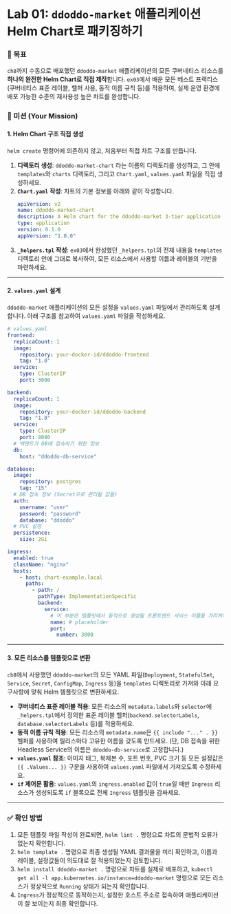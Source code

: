 # Lab 01: `ddoddo-market` 애플리케이션 Helm Chart로 패키징하기

### 🎯 목표

`ch8`까지 수동으로 배포했던 `ddoddo-market` 애플리케이션의 모든 쿠버네티스 리소스를 **하나의 완전한 Helm Chart로 직접 제작**합니다. `ex03`에서 배운 모든 베스트 프랙티스(쿠버네티스 표준 레이블, 헬퍼 사용, 동적 이름 규칙 등)를 적용하여, 실제 운영 환경에 배포 가능한 수준의 재사용성 높은 차트를 완성합니다.

### 🎯 미션 (Your Mission)

#### 1\. Helm Chart 구조 직접 생성

`helm create` 명령어에 의존하지 않고, 처음부터 직접 차트 구조를 만듭니다.

1.  **디렉토리 생성**: `ddoddo-market-chart` 라는 이름의 디렉토리를 생성하고, 그 안에 `templates`와 `charts` 디렉토리, 그리고 `Chart.yaml`, `values.yaml` 파일을 직접 생성하세요.
2.  **`Chart.yaml` 작성**: 차트의 기본 정보를 아래와 같이 작성합니다.
    ```yaml
    apiVersion: v2
    name: ddoddo-market-chart
    description: A Helm chart for the ddoddo-market 3-tier application
    type: application
    version: 0.1.0
    appVersion: "1.0.0"
    ```
3.  **`_helpers.tpl` 작성**: `ex03`에서 완성했던 `_helpers.tpl`의 전체 내용을 `templates` 디렉토리 안에 그대로 복사하여, 모든 리소스에서 사용할 이름과 레이블의 기반을 마련하세요.

-----

#### 2\. `values.yaml` 설계

`ddoddo-market` 애플리케이션의 모든 설정을 `values.yaml` 파일에서 관리하도록 설계합니다. 아래 구조를 참고하여 `values.yaml` 파일을 작성하세요.

```yaml
# values.yaml
frontend:
  replicaCount: 1
  image:
    repository: your-docker-id/ddoddo-frontend
    tag: "1.0"
  service:
    type: ClusterIP
    port: 3000

backend:
  replicaCount: 1
  image:
    repository: your-docker-id/ddoddo-backend
    tag: "1.0"
  service:
    type: ClusterIP
    port: 8080
  # 백엔드가 DB에 접속하기 위한 정보
  db:
    host: "ddoddo-db-service"

database:
  image:
    repository: postgres
    tag: "15"
  # DB 접속 정보 (Secret으로 관리될 값들)
  auth:
    username: "user"
    password: "password"
    database: "ddoddo"
  # PVC 설정
  persistence:
    size: 2Gi

ingress:
  enabled: true
  className: "nginx"
  hosts:
    - host: chart-example.local
      paths:
        - path: /
          pathType: ImplementationSpecific
          backend:
            service:
              # 이 부분은 템플릿에서 동적으로 생성될 프론트엔드 서비스 이름을 가리켜야 합니다.
              name: # placeholder
              port:
                number: 3000
```

-----

#### 3\. 모든 리소스를 템플릿으로 변환

`ch8`에서 사용했던 `ddoddo-market`의 모든 YAML 파일(`Deployment`, `StatefulSet`, `Service`, `Secret`, `ConfigMap`, `Ingress` 등)을 `templates` 디렉토리로 가져와 아래 요구사항에 맞춰 Helm 템플릿으로 변환하세요.

  * **쿠버네티스 표준 레이블 적용**: 모든 리소스의 `metadata.labels`와 `selector`에 `_helpers.tpl`에서 정의한 표준 레이블 헬퍼(`backend.selectorLabels`, `database.selectorLabels` 등)를 적용하세요.
  * **동적 이름 규칙 적용**: 모든 리소스의 `metadata.name`은 `{{ include "..." . }}` 헬퍼를 사용하여 릴리스마다 고유한 이름을 갖도록 만드세요. (단, DB 접속을 위한 Headless Service의 이름은 `ddoddo-db-service`로 고정합니다.)
  * **`values.yaml` 참조**: 이미지 태그, 복제본 수, 포트 번호, PVC 크기 등 모든 설정값은 `{{ .Values... }}` 구문을 사용하여 `values.yaml` 파일에서 가져오도록 수정하세요.
  * **`if` 제어문 활용**: `values.yaml`의 `ingress.enabled` 값이 `true`일 때만 `Ingress` 리소스가 생성되도록 `if` 블록으로 전체 `Ingress` 템플릿을 감싸세요.

-----

### ✅ 확인 방법

1.  모든 템플릿 파일 작성이 완료되면, `helm lint .` 명령으로 차트의 문법적 오류가 없는지 확인합니다.
2.  `helm template .` 명령으로 최종 생성될 YAML 결과물을 미리 확인하고, 이름과 레이블, 설정값들이 의도대로 잘 적용되었는지 검토합니다.
3.  `helm install ddoddo-market .` 명령으로 차트를 실제로 배포하고, `kubectl get all -l app.kubernetes.io/instance=ddoddo-market` 명령으로 모든 리소스가 정상적으로 `Running` 상태가 되는지 확인합니다.
4.  `Ingress`가 정상적으로 동작하는지, 설정한 호스트 주소로 접속하여 애플리케이션이 잘 보이는지 최종 확인합니다.